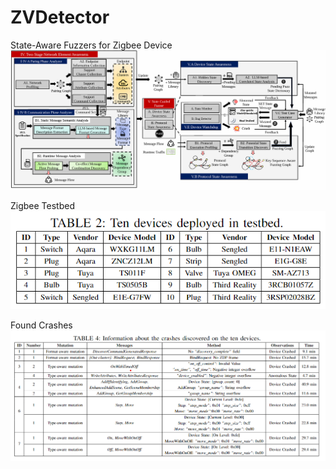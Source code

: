 # ZVDetector  
State-Aware Fuzzers for Zigbee Device  
![Image text](https://github.com/colinLH/ZVDetector/blob/main/arch.png)  

Zigbee Testbed  
![Image text](https://github.com/colinLH/ZVDetector/blob/main/testbed.png)  

Found Crashes  
![Image text](https://github.com/colinLH/ZVDetector/blob/main/crashes.png)  
